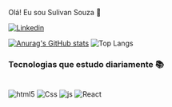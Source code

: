 Olá! Eu sou Sulivan Souza 👏
  
 <a href="https://github.com/Sulivan7">
  
[![Linkedin](https://img.shields.io/badge/LinkedIn-0077B5?style=for-the-badge&logo=linkedin&logoColor=white)](https://www.linkedin.com/in/sulivansouza7/)

[![Anurag's GitHub stats](https://github-readme-stats.vercel.app/api?username=sulivan7&show_icons=true&theme=apprentice)](https://github.com/sulivan7/github-readme-stats)
![Top Langs](https://github-readme-stats.vercel.app/api/top-langs/?username=sulivan7&theme=apprentice&layout=compact)

### Tecnologias que estudo diariamente 📚
<div style="display: inline_block"><br/>
<div style="display: inline_block">
  <img align="center" alt="html5" src="https://img.shields.io/badge/HTML5-E34F26?style=for-the-badge&logo=html5&logoColor=white" />
  <img align="center" alt="Css" src="https://img.shields.io/badge/CSS3-1572B6?style=for-the-badge&logo=css3&logoColor=white" />
  <img align="center" alt="js" src="https://img.shields.io/badge/JavaScript-F7DF1E?style=for-the-badge&logo=javascript&logoColor=black" />
  <img align="center" alt="React" src="https://img.shields.io/badge/React-1572B6?style=for-the-badge&logo=react&logoColor=white" />


</div><br/>
